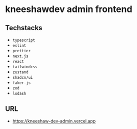 # kneeshawdev admin frontend

## Techstacks
- `typescript`
- `eslint`
- `prettier`
- `next.js`
- `react`
- `tailwindcss`
- `zustand`
- `shadcn/ui`
- `faker-js`
- `zod`
- `lodash`
  
## URL
- https://kneeshaw-dev-admin.vercel.app